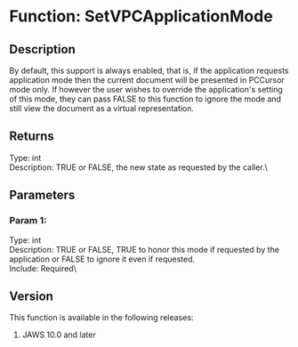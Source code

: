 # Function: SetVPCApplicationMode

## Description

By default, this support is always enabled, that is, if the application
requests application mode then the current document will be presented in
PCCursor mode only. If however the user wishes to override the
application\'s setting of this mode, they can pass FALSE to this
function to ignore the mode and still view the document as a virtual
representation.

## Returns

Type: int\
Description: TRUE or FALSE, the new state as requested by the caller.\

## Parameters

### Param 1:

Type: int\
Description: TRUE or FALSE, TRUE to honor this mode if requested by the
application or FALSE to ignore it even if requested.\
Include: Required\

## Version

This function is available in the following releases:

1.  JAWS 10.0 and later

